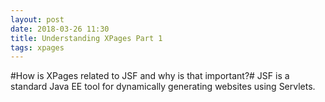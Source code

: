```yaml
---
layout: post
date: 2018-03-26 11:30
title: Understanding XPages Part 1
tags: xpages
---
```

#How is XPages related to JSF and why is that important?#
JSF is a standard Java EE tool for dynamically generating websites using Servlets.